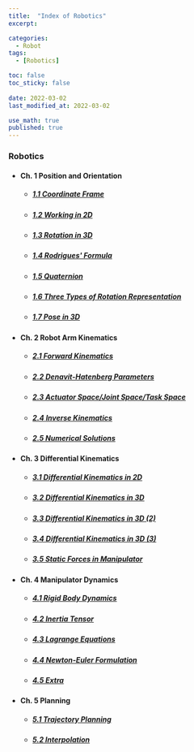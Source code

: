 ```yaml
---
title:  "Index of Robotics"
excerpt: 

categories:
  - Robot
tags:
  - [Robotics]

toc: false
toc_sticky: false
 
date: 2022-03-02
last_modified_at: 2022-03-02

use_math: true
published: true
---
```


### Robotics
- #### Ch. 1 Position and Orientation
  - ##### [1.1 Coordinate Frame](https://younghwanjoo1608.github.io/robot/rbt1.1)
  - ##### [1.2 Working in 2D](https://younghwanjoo1608.github.io/robot/rbt1.2)
  - ##### [1.3 Rotation in 3D](https://younghwanjoo1608.github.io/robot/rbt1.3)
  - ##### [1.4 Rodrigues' Formula](https://younghwanjoo1608.github.io/robot/rbt1.4)
  - ##### [1.5 Quaternion](https://younghwanjoo1608.github.io/robot/rbt1.5)
  - ##### [1.6 Three Types of Rotation Representation](https://younghwanjoo1608.github.io/robot/rbt1.6)
  - ##### [1.7 Pose in 3D](https://younghwanjoo1608.github.io/robot/rbt1.7)

- #### Ch. 2 Robot Arm Kinematics
  - ##### [2.1 Forward Kinematics](https://younghwanjoo1608.github.io/robot/rbt2.1)
  - ##### [2.2 Denavit-Hatenberg Parameters](https://younghwanjoo1608.github.io/robot/rbt2.2)
  - ##### [2.3 Actuator Space/Joint Space/Task Space](https://younghwanjoo1608.github.io/robot/rbt2.3)
  - ##### [2.4 Inverse Kinematics](https://younghwanjoo1608.github.io/robot/rbt2.4)
  - ##### [2.5 Numerical Solutions](https://younghwanjoo1608.github.io/robot/rbt2.5)

- #### Ch. 3 Differential Kinematics
  - ##### [3.1 Differential Kinematics in 2D](https://younghwanjoo1608.github.io/robot/rbt3.1)
  - ##### [3.2 Differential Kinematics in 3D](https://younghwanjoo1608.github.io/robot/rbt3.2)
  - ##### [3.3 Differential Kinematics in 3D (2)](https://younghwanjoo1608.github.io/robot/rbt3.3)
  - ##### [3.4 Differential Kinematics in 3D (3)](https://younghwanjoo1608.github.io/robot/rbt3.4)
  - ##### [3.5 Static Forces in Manipulator](https://younghwanjoo1608.github.io/robot/rbt3.5)

- #### Ch. 4 Manipulator Dynamics
  - ##### [4.1 Rigid Body Dynamics](https://younghwanjoo1608.github.io/robot/rbt4.1)
  - ##### [4.2 Inertia Tensor](https://younghwanjoo1608.github.io/robot/rbt4.2)
  - ##### [4.3 Lagrange Equations](https://younghwanjoo1608.github.io/robot/rbt4.3)
  - ##### [4.4 Newton-Euler Formulation](https://younghwanjoo1608.github.io/robot/rbt4.4)
  - ##### [4.5 Extra](https://younghwanjoo1608.github.io/robot/rbt4.5)

- #### Ch. 5 Planning
  - ##### [5.1 Trajectory Planning](https://younghwanjoo1608.github.io/robot/rbt5.1)
  - ##### [5.2 Interpolation](https://younghwanjoo1608.github.io/robot/rbt5.2)